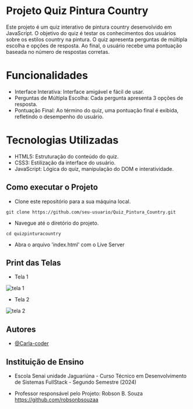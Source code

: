 # Projeto Quiz Pintura Country

Este projeto é um quiz interativo de pintura country desenvolvido em JavaScript. O objetivo do quiz é testar os conhecimentos dos usuários sobre os estilos country na pintura. O quiz apresenta perguntas de múltipla escolha e opções de resposta. Ao final, o usuário recebe uma pontuação baseada no número de respostas corretas.

# Funcionalidades

- Interface Interativa: Interface amigável e fácil de usar.
- Perguntas de Múltipla Escolha: Cada pergunta apresenta 3 opções de resposta.
- Pontuação Final: Ao término do quiz, uma pontuação final é exibida, refletindo o desempenho do usuário.

# Tecnologias Utilizadas

- HTML5: Estruturação do conteúdo do quiz.
- CSS3: Estilização da interface do usuário.
- JavaScript: Lógica do quiz, manipulação do DOM e interatividade.

## Como executar o Projeto

- Clone este repositório para a sua máquina local.

```
git clone https://github.com/seu-usuario/Quiz_Pintura_Country.git
```
- Navegue até o diretório do projeto.

```
cd quizpinturacountry
```

- Abra o arquivo 'index.html' com o Live Server

## Print das Telas

- Tela 1

![tela 1](https://github.com/Carla-coder/Quiz_Pintura_Country/assets/128012862/199fdc56-70bd-4da2-8574-4a4a89f22419)

- Tela 2

![tela 2](https://github.com/Carla-coder/Quiz_Pintura_Country/assets/128012862/b6d364ef-cf01-48cf-94b1-578949e5f03f)

## Autores

- [@Carla-coder](https://www.github.com/Carla-coder)

## Instituição de Ensino

- Escola Senai unidade Jaguariúna - Curso Técnico em Desenvolvimento de Sistemas FullStack - Segundo Semestre (2024)

- Professor responsável pelo Projeto: Robson B. Souza https://github.com/robsonbsouzaa

